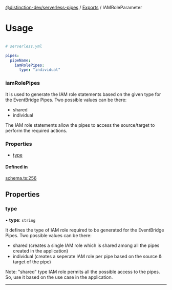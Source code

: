 [@distinction-dev/serverless-pipes](../README.md) / [Exports](parameters.md) / IAMRoleParameter

# Usage
```yaml

# serverless.yml

pipes:
  pipeName:
    iamRolePipes:
      type: "individual"
```


### iamRolePipes


It is used to generate the IAM role statements based on the given type for the EventBridge Pipes. Two possible values can be there: 
 - shared
 - individual

The IAM role statements allow the pipes to access the source/target to perform the required actions.


### Properties
 
 - [type](IAMRoleParameter.md#type)
 

#### Defined in

[schema.ts:256](https://github.com/distinction-dev/serverless-pipes/blob/adc1ce1b20b719d2e58f62a01c813e4ef9c57a5c/src/schema.ts#L256)

## Properties

### type

• **type**: `string`

It defines the type of IAM role required to be generated for the EventBridge Pipes. Two possible values can be there: 
 - shared (creates a single IAM role which is shared among all the pipes created in the application)
 - individual (creates a seperate IAM role per pipe based on the source & target of the pipe)


Note: "shared" type IAM role permits all the possible access to the pipes. So, use it based on the use case in the application.



---
